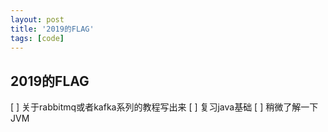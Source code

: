 ```yaml
---
layout: post
title: '2019的FLAG'
tags: [code]
---
```


## 2019的FLAG
[ ] 关于rabbitmq或者kafka系列的教程写出来
[ ] 复习java基础
[ ] 稍微了解一下JVM


